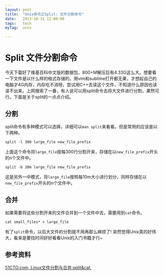 ```yaml
---
layout: post
title:  "Unix命令之Split: 文件分割命令"
date:   2013-10-31 12:00:00
tags:	tech
myTag:	unix

---
```


# Split 文件分割命令

今天下载好了维基百科中文版的数据包，800+M解压后有4.33G这么大。想要看一下文件是以什么样的格式存储的。用vim和sublime打开都无果，才想起自己的电脑才4G内存，内存吃不消呀。尝试用C++去读这个文件，不知道什么原因也读读不出来。上网搜索了一番，有人说可以用split命令去将大文件进行分割，果然可行。下面是关于split的一点点介绍。

## 分割

split命令有多种模式可以选择，详细可以`man split`来看看。但是常用的应该是以下两种。

	split -l 300 large_file new_file_prefix

上面这个命令将`large_file`按每300行分割开来，存储在以`new_file_prefix`开头的n个文件中。

	split -b 10m large_file new_file_prefix

这是另外一中模式，将`large_file`按照每10m大小进行划分，同样存储在以`new_file_prefix`开头的n个文件中。

## 合并

如果需要将这些分割开来的文件合并到一个文件中去，需要用到`cat`命令。

	cat small_files* > large_file


有了`split`命令，以后大文件的分割就不用再那么麻烦了! 突然觉得Unix真的好伟大，看来是要找时间好好看看Unix的入门书籍才行~


## 参考资料

[51CTO.com, Linux文件分割与合并:split&cat.](http://os.51cto.com/art/201104/255359.htm)
